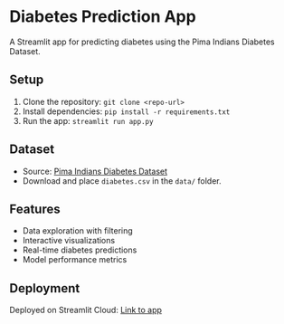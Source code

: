 
# Diabetes Prediction App
A Streamlit app for predicting diabetes using the Pima Indians Diabetes Dataset.

## Setup
1. Clone the repository: `git clone <repo-url>`
2. Install dependencies: `pip install -r requirements.txt`
3. Run the app: `streamlit run app.py`

## Dataset
- Source: [Pima Indians Diabetes Dataset](https://www.kaggle.com/datasets/uciml/pima-indians-diabetes-database)
- Download and place `diabetes.csv` in the `data/` folder.

## Features
- Data exploration with filtering
- Interactive visualizations
- Real-time diabetes predictions
- Model performance metrics

## Deployment
Deployed on Streamlit Cloud: [Link to app](#)